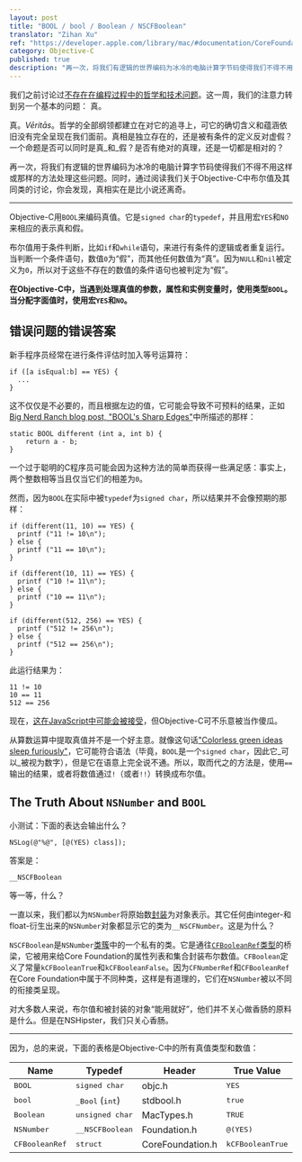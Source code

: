 ```yaml
---
layout: post
title: "BOOL / bool / Boolean / NSCFBoolean"
translator: "Zihan Xu"
ref: "https://developer.apple.com/library/mac/#documentation/CoreFoundation/Reference/CFBooleanRef/Reference/reference.html"
category: Objective-C
published: true
description: "再一次，将我们有逻辑的世界编码为冰冷的电脑计算字节码使得我们不得不用这样或那样的方法处理这些问题。同时，通过阅读我们关于Objective-C中布尔值及其同类的讨论，你会发现，真相实在是比小说还离奇。"
---
```


我们之前讨论过[不存在在编程过程中的哲学和技术问题](http://nshipster.com/nil/)。这一周，我们的注意力转到另一个基本的问题：
真。

真。_Vēritās_。哲学的全部纲领都建立在对它的追寻上，可它的确切含义和蕴涵依旧没有完全呈现在我们面前。真相是独立存在的，还是被有条件的定义反对虚假？一个命题是否可以同时是真_和_假？是否有绝对的真理，还是一切都是相对的？

再一次，将我们有逻辑的世界编码为冰冷的电脑计算字节码使得我们不得不用这样或那样的方法处理这些问题。同时，通过阅读我们关于Objective-C中布尔值及其同类的讨论，你会发现，真相实在是比小说还离奇。

---

Objective-C用`BOOL`来编码真值。它是`signed char`的`typedef`，并且用宏`YES`和`NO`来相应的表示真和假。

布尔值用于条件判断，比如`if`和`while`语句，来进行有条件的逻辑或者重复运行。当判断一个条件语句，数值`0`为“假”，而其他任何数值为“真”。因为`NULL`和`nil`被定义为`0`，所以对于这些不存在的数值的条件语句也被判定为“假”。

**在Objective-C中，当遇到处理真值的参数，属性和实例变量时，使用类型`BOOL`。当分配字面值时，使用宏`YES`和`NO`。**

## 错误问题的错误答案

新手程序员经常在进行条件评估时加入等号运算符：

~~~{objective-c}
if ([a isEqual:b] == YES) {
  ...
}
~~~

这不仅仅是不必要的，而且根据左边的值，它可能会导致不可预料的结果，正如[Big Nerd Ranch blog post, "BOOL's Sharp Edges"](http://blog.bignerdranch.com/564-bools-sharp-corners/)中所描述的那样：

~~~{objective-c}
static BOOL different (int a, int b) {
    return a - b;
}
~~~

一个过于聪明的C程序员可能会因为这种方法的简单而获得一些满足感：事实上，两个整数相等当且仅当它们的相差为`0`。

然而，因为`BOOL`在实际中被`typedef`为`signed char`，所以结果并不会像预期的那样：

~~~{objective-c}
if (different(11, 10) == YES) {
  printf ("11 != 10\n");
} else {
  printf ("11 == 10\n");
}

if (different(10, 11) == YES) {
  printf ("10 != 11\n");
} else {
  printf ("10 == 11\n");
}

if (different(512, 256) == YES) {
  printf ("512 != 256\n");
} else {
  printf ("512 == 256\n");
}
~~~

此运行结果为：

    11 != 10
    10 == 11
    512 == 256

现在，[这在JavaScript中可能会被接受](https://www.destroyallsoftware.com/talks/wat)，但Objective-C可不乐意被当作傻瓜。

从算数运算中提取真值并不是一个好主意。就像这句话["Colorless green ideas sleep furiously"](http://en.wikipedia.org/wiki/Colorless_green_ideas_sleep_furiously)，它可能符合语法（毕竟，`BOOL`是一个`signed char`，因此它_可以_被视为数字），但是它在语意上完全说不通。所以，取而代之的方法是，使用`==`输出的结果，或者将数值通过`!`（或者`!!`）转换成布尔值。

## The Truth About `NSNumber` and `BOOL`

小测试：下面的表达会输出什么？

~~~{objective-c}
NSLog(@"%@", [@(YES) class]);
~~~

答案是：

    __NSCFBoolean

等一等，什么？

一直以来，我们都以为`NSNumber`将原始数[封装](http://nshipster.com/nsvalue/)为对象表示。其它任何由integer-和float-衍生出来的`NSNumber`对象都显示它的类为`__NSCFNumber`。这是为什么？

`NSCFBoolean`是`NSNumber`[类簇](http://nshipster.com/nsorderedset/)中的一个私有的类。它是通往[`CFBooleanRef`类型](https://developer.apple.com/library/mac/#documentation/CoreFoundation/Reference/CFBooleanRef/Reference/reference.html)的桥梁，它被用来给Core Foundation的属性列表和集合封装布尔数值。`CFBoolean`定义了常量`kCFBooleanTrue`和`kCFBooleanFalse`。因为`CFNumberRef`和`CFBooleanRef`在Core Foundation中属于不同种类，这样是有道理的，它们在`NSNumber`被以不同的衔接类呈现。

对大多数人来说，布尔值和被封装的对象“能用就好”，他们并不关心做香肠的原料是什么。但是在NSHipster，我们只关心香肠。

---

因为，总的来说，下面的表格是Objective-C中的所有真值类型和数值：

<table>
  <thead>
    <tr>
      <th>Name</th>
      <th>Typedef</tt>
      <th>Header</th>
      <th>True Value</th>
      <th>False Value</th>
    </tr>
  </thead>
  <tbody>
    <tr>
      <td><tt>BOOL</tt></td>
      <td><tt>signed char</tt></td>
      <td>objc.h</td>
      <td><tt>YES</tt></td>
      <td><tt>NO</tt></td>
    </tr>
    <tr>
      <td><tt>bool</tt></td>
      <td><tt>_Bool</tt> (<tt>int</tt>)</td>
      <td>stdbool.h</td>
      <td><tt>true</tt></td>
      <td><tt>false</tt></td>
    </tr>
    <tr>
      <td><tt>Boolean</tt></td>
      <td><tt>unsigned char</tt></td>
      <td>MacTypes.h</td>
      <td><tt>TRUE</tt></td>
      <td><tt>FALSE</tt></td>
    </tr>
    <tr>
      <td><tt>NSNumber</tt></td>
      <td><tt>__NSCFBoolean</tt></td>
      <td>Foundation.h</td>
      <td><tt>@(YES)</tt></td>
      <td><tt>@(NO)</tt></td>
    </tr>
    <tr>
      <td><tt>CFBooleanRef</tt></td>
      <td><tt>struct</tt></td>
      <td>CoreFoundation.h</td>
      <td><tt>kCFBooleanTrue</tt></td>
      <td><tt>kCFBooleanFalse</tt></td>
    </tr>
  </tbody>
</table>
